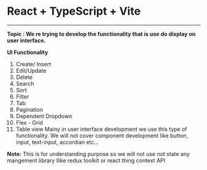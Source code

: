 # React + TypeScript + Vite
--------------------------------
**Topic : We re trying to develop the functionality that is use do display on user interface.**

**UI Functionality**
1. Create/ Insert
2. Edit/Update
3. Delete
4. Search
5. Sort
6. Filter
7. Tab
8. Pagination
9. Dependent Dropdown
10.  Flex - Grid
11.  Table view
Mainy in user interface development we use this type of functionality. We will not cover component development
like button, input, text-input, accordian etc...

**Note:** This is for understanding purpose so we will not use not state any mangement library llike redux toolkit or react thing context API
